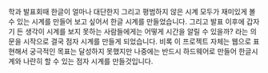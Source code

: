 학과 발표회때 한글이 얼마나 대단한지 그리고 평범하지 않은 시계 모두가 재미있게 볼 수 있는 시계를 만들어 보고 싶어서 한글 시계를 만들었습니다.
그리고 발표 이후에 갑자기 든 생각이 시계를 보지 못하는 사람들에게는 어떻게 시간을 알릴 수 있을까? 라는 의문을 시작으로 결국 점자 시계를 만들게 되었습니다.
비록 이 프로젝트 자체는 웹으로 표현해서 궁극적인 목표는 달성하지 못했지만 나중에는 반드시 하드웨어로 만들어 한글시계와 나란히 할 수 있는 점자 시계를 만들것입니다.